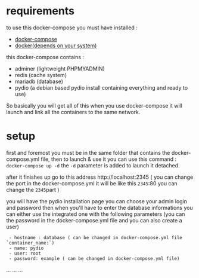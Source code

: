 # requirements
to use this docker-compose you must have installed :
- [docker-compose](https://docs.docker.com/compose/install/)
- [docker(depends on your system)](https://docs.docker.com/install/)

this docker-compose contains :
- adminer (lightweight PHPMYADMIN)
- redis (cache system)
- mariadb (database)
- pydio (a debian based pydio install containing everything and ready to use)

So basically you will get all of this when you use docker-compose it will launch and link all the containers to the same network.


# setup
first and foremost you must be in the same folder that contains the docker-compose.yml file,
then to launch & use it you can use this command : 
`docker-compose up -d` the `-d` parameter is added to launch it detached.


after it finishes up go to this address http://localhost:2345 ( you can change the port in the docker-compose.yml it will be like this `2345`:80 you can change the `2345`part )

you will have the pydio installation page you can choose your admin login and password then when you'll have to enter the database informations you can either use the integrated one with the following parameters
(you can the password in the docker-compose.yml file and you can also create a user)

     - hostname : database ( can be changed in docker-compose.yml file `container_name:`)
     - name: pydio
     - user: root
     - password: example ( can be changed in docker-compose.yml file)


...
...
...
